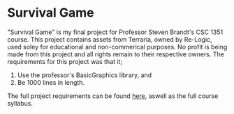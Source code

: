# Survival Game

"Survival Game" is my final project for Professor Steven Brandt's CSC 1351 course. 
This project contains assets from Terraria, owned by Re-Logic, used soley for educational and non-commerical purposes. No profit is being made from this project and all rights remain to their respective owners.
The requirements for this project was that it;

1. Use the professor's BasicGraphics library, and
2. Be 1000 lines in length.

The full project requirements can be found [here](https://www.cct.lsu.edu/~sbrandt/csc1351/), aswell as the full course syllabus.
